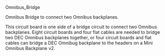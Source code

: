 Omnibus_Bridge

Omnibus Bridge to connect two Omnibus backplanes.

This circuit board is one side of a bridge circuit to connect two Omnibus backplanes. Eight circuit boards and four flat cables are needed to bridge two DEC Omnibus backplanes together, or four circuit boards and flat cables can bridge a DEC Omnibug backplane to the headers on a Mini Omnibus Backplane v2.
